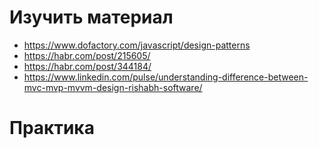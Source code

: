 # Изучить материал
* https://www.dofactory.com/javascript/design-patterns
* https://habr.com/post/215605/
* https://habr.com/post/344184/
* https://www.linkedin.com/pulse/understanding-difference-between-mvc-mvp-mvvm-design-rishabh-software/
# Практика